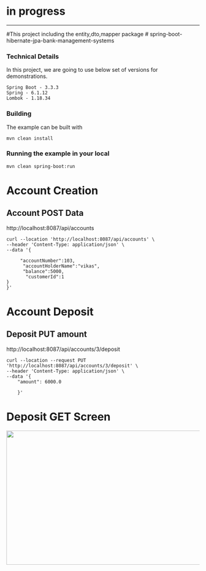 # in progress 
<hr>
#This project including the entity,dto,mapper package 
# spring-boot-hibernate-jpa-bank-management-systems

### Technical Details
In this project, we are going to use below set of versions for demonstrations.

    Spring Boot - 3.3.3
    Spring - 6.1.12
    Lombok - 1.18.34

### Building

The example can be built with
```shell
mvn clean install
```

### Running the example in your local
```shell
mvn clean spring-boot:run
```
# Account Creation
## Account  POST Data
http://localhost:8087/api/accounts
```shell
curl --location 'http://localhost:8087/api/accounts' \
--header 'Content-Type: application/json' \
--data '{
    
     "accountNumber":103,
      "accountHolderName":"vikas",
      "balance":5000,
       "customerId":1
}
}'
```
# Account Deposit 
## Deposit PUT amount 
http://localhost:8087/api/accounts/3/deposit
```shell
curl --location --request PUT 'http://localhost:8087/api/accounts/3/deposit' \
--header 'Content-Type: application/json' \
--data '{
    "amount": 6000.0

    }'
```

# Deposit GET Screen 

<image src="https://github.com/user-attachments/assets/20ccec6d-9509-43ef-a71a-92e450628266" width="750" height="350">
